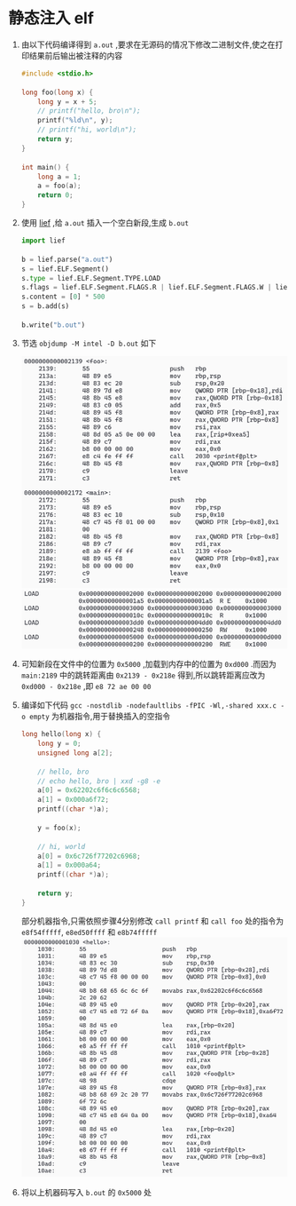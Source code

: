 # 静态注入 elf
1. 由以下代码编译得到 `a.out` ,要求在无源码的情况下修改二进制文件,使之在打印结果前后输出被注释的内容
    ```c
    #include <stdio.h>

    long foo(long x) {
        long y = x + 5;
        // printf("hello, bro\n");
        printf("%ld\n", y);
        // printf("hi, world\n");
        return y;
    }

    int main() {
        long a = 1;
        a = foo(a);
        return 0;
    }
    ```
2. 使用 [lief](https://github.com/lief-project/LIEF) ,给 `a.out` 插入一个空白新段,生成 `b.out`
    ```py
    import lief

    b = lief.parse("a.out")
    s = lief.ELF.Segment()
    s.type = lief.ELF.Segment.TYPE.LOAD
    s.flags = lief.ELF.Segment.FLAGS.R | lief.ELF.Segment.FLAGS.W | lief.ELF.Segment.FLAGS.X
    s.content = [0] * 500
    s = b.add(s)

    b.write("b.out")
    ```
3. 节选 `objdump -M intel -D b.out` 如下

    ![out](./out.png)
    ![read](./read.png)
4. 可知新段在文件中的位置为 `0x5000` ,加载到内存中的位置为 `0xd000` .而因为 `main:2189` 中的跳转距离由 `0x2139 - 0x218e` 得到,所以跳转距离应改为 `0xd000 - 0x218e` ,即 `e8 72 ae 00 00`
5. 编译如下代码 `gcc -nostdlib -nodefaultlibs -fPIC -Wl,-shared xxx.c -o empty` 为机器指令,用于替换插入的空指令
    ```c
    long hello(long x) {
        long y = 0;
        unsigned long a[2];

        // hello, bro
        // echo hello, bro | xxd -g8 -e
        a[0] = 0x62202c6f6c6c6568;
        a[1] = 0x000a6f72;
        printf((char *)a);

        y = foo(x);

        // hi, world
        a[0] = 0x6c726f77202c6968;
        a[1] = 0x000a64;
        printf((char *)a);

        return y;
    }
    ```
    部分机器指令,只需依照步骤4分别修改 `call printf` 和 `call foo` 处的指令为 `e8f54fffff`, `e8ed50ffff` 和 `e8b74fffff`
    ![inject](./inject.png)
6. 将以上机器码写入 `b.out` 的 `0x5000` 处